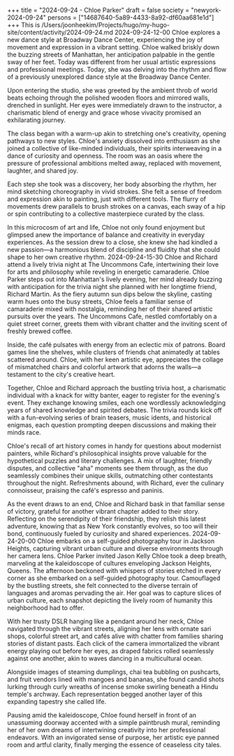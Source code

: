 +++
title = "2024-09-24 - Chloe Parker"
draft = false
society = "newyork-2024-09-24"
persons = ["14687640-5a89-4433-8a92-df60aa681e1d"]
+++
This is /Users/joonheekim/Projects/hugo/my-hugo-site/content/activity/2024-09-24.md
2024-09-24-12-00
Chloe explores a new dance style at Broadway Dance Center, experiencing the joy of movement and expression in a vibrant setting.
Chloe walked briskly down the buzzing streets of Manhattan, her anticipation palpable in the gentle sway of her feet. Today was different from her usual artistic expressions and professional meetings. Today, she was delving into the rhythm and flow of a previously unexplored dance style at the Broadway Dance Center.

Upon entering the studio, she was greeted by the ambient throb of world beats echoing through the polished wooden floors and mirrored walls, drenched in sunlight. Her eyes were immediately drawn to the instructor, a charismatic blend of energy and grace whose vivacity promised an exhilarating journey.

The class began with a warm-up akin to stretching one's creativity, opening pathways to new styles. Chloe's anxiety dissolved into enthusiasm as she joined a collective of like-minded individuals, their spirits interweaving in a dance of curiosity and openness. The room was an oasis where the pressure of professional ambitions melted away, replaced with movement, laughter, and shared joy.

Each step she took was a discovery, her body absorbing the rhythm, her mind sketching choreography in vivid strokes. She felt a sense of freedom and expression akin to painting, just with different tools. The flurry of movements drew parallels to brush strokes on a canvas, each sway of a hip or spin contributing to a collective masterpiece curated by the class.

In this microcosm of art and life, Chloe not only found enjoyment but glimpsed anew the importance of balance and creativity in everyday experiences. As the session drew to a close, she knew she had kindled a new passion—a harmonious blend of discipline and fluidity that she could shape to her own creative rhythm.
2024-09-24-15-30
Chloe and Richard attend a lively trivia night at The Uncommons Cafe, intertwining their love for arts and philosophy while reveling in energetic camaraderie.
Chloe Parker steps out into Manhattan's lively evening, her mind already buzzing with anticipation for the trivia night she planned with her longtime friend, Richard Martin. As the fiery autumn sun dips below the skyline, casting warm hues onto the busy streets, Chloe feels a familiar sense of camaraderie mixed with nostalgia, reminding her of their shared artistic pursuits over the years. The Uncommons Cafe, nestled comfortably on a quiet street corner, greets them with vibrant chatter and the inviting scent of freshly brewed coffee.

Inside, the café pulsates with energy from an eclectic mix of patrons. Board games line the shelves, while clusters of friends chat animatedly at tables scattered around. Chloe, with her keen artistic eye, appreciates the collage of mismatched chairs and colorful artwork that adorns the walls—a testament to the city's creative heart.

Together, Chloe and Richard approach the bustling trivia host, a charismatic individual with a knack for witty banter, eager to register for the evening's event. They exchange knowing smiles, each one wordlessly acknowledging years of shared knowledge and spirited debates. The trivia rounds kick off with a fun-evolving series of brain teasers, music idents, and historical enigmas, each question prompting deepen discussions and making their minds race.

Chloe's recall of art history comes in handy for questions about modernist painters, while Richard's philosophical insights prove valuable for the hypothetical puzzles and literary challenges. A mix of laughter, friendly disputes, and collective "aha" moments see them through, as the duo seamlessly combines their unique skills, outmatching other contestants throughout the night. Refreshments abound, with Richard, ever the culinary connoisseur, praising the café's espresso and paninis.

As the event draws to an end, Chloe and Richard bask in that familiar sense of victory, grateful for another vibrant chapter added to their story. Reflecting on the serendipity of their friendship, they relish this latest adventure, knowing that as New York constantly evolves, so too will their bond, continuously fueled by curiosity and shared experiences.
2024-09-24-20-00
Chloe embarks on a self-guided photography tour in Jackson Heights, capturing vibrant urban culture and diverse environments through her camera lens.
Chloe Parker invited Jason Kelly
Chloe took a deep breath, marveling at the kaleidoscope of cultures enveloping Jackson Heights, Queens. The afternoon beckoned with whispers of stories etched in every corner as she embarked on a self-guided photography tour. Camouflaged by the bustling streets, she felt connected to the diverse terrain of languages and aromas pervading the air. Her goal was to capture slices of urban culture, each snapshot depicting the lively room of humanity this neighborhood had to offer.

With her trusty DSLR hanging like a pendant around her neck, Chloe navigated through the vibrant streets, aligning her lens with ornate sari shops, colorful street art, and cafés alive with chatter from families sharing stories of distant pasts. Each click of the camera immortalized the vibrant energy playing out before her eyes, as draped fabrics rolled seamlessly against one another, akin to waves dancing in a multicultural ocean.

Alongside images of steaming dumplings, chai tea bubbling on pushcarts, and fruit vendors lined with mangoes and bananas, she found candid shots lurking through curly wreaths of incense smoke swirling beneath a Hindu temple's archway. Each representation begged another layer of this expanding tapestry she called life.

Pausing amid the kaleidoscope, Chloe found herself in front of an unassuming doorway accented with a simple paintbrush mural, reminding her of her own dreams of intertwining creativity into her professional endeavors. With an invigorated sense of purpose, her artistic eye panned room and artful clarity, finally merging the essence of ceaseless city tales.
